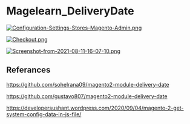 # Magelearn_DeliveryDate

[![Configuration-Settings-Stores-Magento-Admin.png](https://i.postimg.cc/1tWch7c4/Configuration-Settings-Stores-Magento-Admin.png)](https://postimg.cc/LY1ZjTWM)

[![Checkout.png](https://i.postimg.cc/Gt9XtTcL/Checkout.png)](https://postimg.cc/y34mrdgt)

[![Screenshot-from-2021-08-11-16-07-10.png](https://i.postimg.cc/B6zxhY03/Screenshot-from-2021-08-11-16-07-10.png)](https://postimg.cc/jwzw2h23)

## Referances

https://github.com/sohelrana09/magento2-module-delivery-date

https://github.com/gustavo807/magento2-module-delivery-date

https://developersushant.wordpress.com/2020/09/04/magento-2-get-system-config-data-in-js-file/
